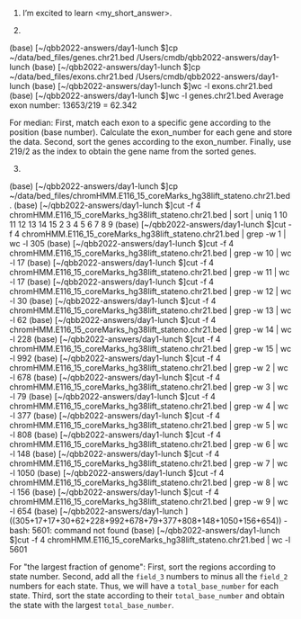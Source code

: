 1. I’m excited to learn <my_short_answer>.

2.
(base) [~/qbb2022-answers/day1-lunch $]cp ~/data/bed_files/genes.chr21.bed /Users/cmdb/qbb2022-answers/day1-lunch
(base) [~/qbb2022-answers/day1-lunch $]cp ~/data/bed_files/exons.chr21.bed /Users/cmdb/qbb2022-answers/day1-lunch
(base) [~/qbb2022-answers/day1-lunch $]wc -l exons.chr21.bed 
(base) [~/qbb2022-answers/day1-lunch $]wc -l genes.chr21.bed 
Average exon number: 13653/219 = 62.342

For median:
First, match each exon to a specific gene according to the position (base number). Calculate the exon_number for each gene and store the data. 
Second, sort the genes according to the exon_number.
Finally, use 219/2 as the index to obtain the gene name from the sorted genes.

3.
(base) [~/qbb2022-answers/day1-lunch $]cp ~/data/bed_files/chromHMM.E116_15_coreMarks_hg38lift_stateno.chr21.bed .
(base) [~/qbb2022-answers/day1-lunch $]cut -f 4 chromHMM.E116_15_coreMarks_hg38lift_stateno.chr21.bed | sort | uniq 
1
10
11
12
13
14
15
2
3
4
5
6
7
8
9
(base) [~/qbb2022-answers/day1-lunch $]cut -f 4 chromHMM.E116_15_coreMarks_hg38lift_stateno.chr21.bed | grep -w 1 | wc -l 
     305
(base) [~/qbb2022-answers/day1-lunch $]cut -f 4 chromHMM.E116_15_coreMarks_hg38lift_stateno.chr21.bed | grep -w 10 | wc -l 
      17
(base) [~/qbb2022-answers/day1-lunch $]cut -f 4 chromHMM.E116_15_coreMarks_hg38lift_stateno.chr21.bed | grep -w 11 | wc -l 
      17
(base) [~/qbb2022-answers/day1-lunch $]cut -f 4 chromHMM.E116_15_coreMarks_hg38lift_stateno.chr21.bed | grep -w 12 | wc -l 
      30
(base) [~/qbb2022-answers/day1-lunch $]cut -f 4 chromHMM.E116_15_coreMarks_hg38lift_stateno.chr21.bed | grep -w 13 | wc -l 
      62
(base) [~/qbb2022-answers/day1-lunch $]cut -f 4 chromHMM.E116_15_coreMarks_hg38lift_stateno.chr21.bed | grep -w 14 | wc -l 
     228
(base) [~/qbb2022-answers/day1-lunch $]cut -f 4 chromHMM.E116_15_coreMarks_hg38lift_stateno.chr21.bed | grep -w 15 | wc -l 
     992
(base) [~/qbb2022-answers/day1-lunch $]cut -f 4 chromHMM.E116_15_coreMarks_hg38lift_stateno.chr21.bed | grep -w 2 | wc -l 
     678
(base) [~/qbb2022-answers/day1-lunch $]cut -f 4 chromHMM.E116_15_coreMarks_hg38lift_stateno.chr21.bed | grep -w 3 | wc -l 
      79
(base) [~/qbb2022-answers/day1-lunch $]cut -f 4 chromHMM.E116_15_coreMarks_hg38lift_stateno.chr21.bed | grep -w 4 | wc -l 
     377
(base) [~/qbb2022-answers/day1-lunch $]cut -f 4 chromHMM.E116_15_coreMarks_hg38lift_stateno.chr21.bed | grep -w 5 | wc -l 
     808
(base) [~/qbb2022-answers/day1-lunch $]cut -f 4 chromHMM.E116_15_coreMarks_hg38lift_stateno.chr21.bed | grep -w 6 | wc -l 
     148
(base) [~/qbb2022-answers/day1-lunch $]cut -f 4 chromHMM.E116_15_coreMarks_hg38lift_stateno.chr21.bed | grep -w 7 | wc -l 
    1050
(base) [~/qbb2022-answers/day1-lunch $]cut -f 4 chromHMM.E116_15_coreMarks_hg38lift_stateno.chr21.bed | grep -w 8 | wc -l 
     156
(base) [~/qbb2022-answers/day1-lunch $]cut -f 4 chromHMM.E116_15_coreMarks_hg38lift_stateno.chr21.bed | grep -w 9 | wc -l 
     654
(base) [~/qbb2022-answers/day1-lunch $]$((305+17+17+30+62+228+992+678+79+377+808+148+1050+156+654))
-bash: 5601: command not found
(base) [~/qbb2022-answers/day1-lunch $]cut -f 4 chromHMM.E116_15_coreMarks_hg38lift_stateno.chr21.bed | wc -l
    5601

For "the largest fraction of genome":
First, sort the regions according to state number.
Second, add all the `field_3` numbers to minus all the `field_2` numbers for each state. Thus, we will have a `total_base_number` for each state.
Third, sort the state according to their `total_base_number` and obtain the state with the largest `total_base_number`.
